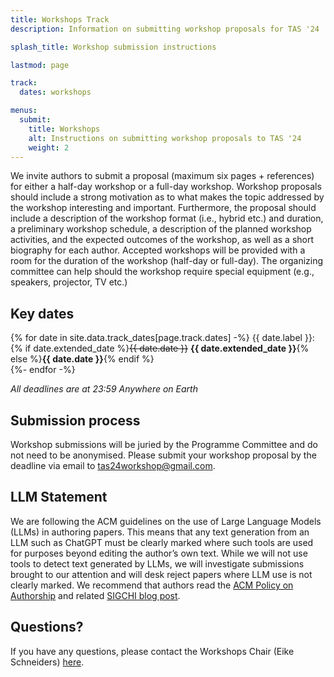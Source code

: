 ```yaml
---
title: Workshops Track
description: Information on submitting workshop proposals for TAS '24

splash_title: Workshop submission instructions

lastmod: page

track:
  dates: workshops

menus:
  submit:
    title: Workshops
    alt: Instructions on submitting workshop proposals to TAS '24
    weight: 2
---
```


We invite authors to submit a proposal (maximum six pages + references) for either a half-day workshop or a full-day workshop. Workshop proposals should include a strong motivation as to what makes the topic addressed by the workshop interesting and important. Furthermore, the proposal should include a description of the workshop format (i.e., hybrid etc.) and duration, a preliminary workshop schedule, a description of the planned workshop activities, and the expected outcomes of the workshop, as well as a short biography for each author. Accepted workshops will be provided with a room for the duration of the workshop (half-day or full-day). The organizing committee can help should the workshop require special equipment (e.g., speakers, projector, TV etc.)

## Key dates

{% for date in site.data.track_dates[page.track.dates] -%}
{{ date.label }}: {% if date.extended_date %}<strike>{{ date.date }}</strike> <strong>{{ date.extended_date }}</strong>{% else %}<strong>{{ date.date }}</strong>{% endif %}<br>
{%- endfor -%}

<em class="small">All deadlines are at 23:59 Anywhere on Earth</em>

## Submission process

Workshop submissions will be juried by the Programme Committee  and do not need to be anonymised. Please submit your workshop proposal by the deadline via email to [tas24workshop@gmail.com](mailto:tas24workshop@gmail.com).


## LLM Statement
We are following the ACM guidelines on the use of Large Language Models (LLMs) in authoring papers. This means that any text generation from an LLM such as ChatGPT must be clearly marked where such tools are used for purposes beyond editing the author’s own text. While we will not use tools to detect text generated by LLMs, we will investigate submissions brought to our attention and will desk reject papers where LLM use is not clearly marked. We recommend that authors read the [ACM Policy on Authorship](https://www.acm.org/publications/policies/new-acm-policy-on-authorship) and related [SIGCHI blog post](https://medium.com/sigchi/acm-publications-policy-guidance-for-sigchi-venues-87332173aad1).


## Questions?
If you have any questions, please contact the Workshops Chair (Eike Schneiders) [here](mailto:tas24workshop@gmail.com).




